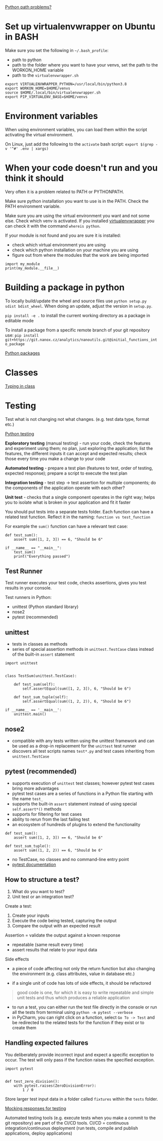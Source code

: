 [Python path problems?][1]

# Set up virtualenvwrapper on Ubuntu in BASH

Make sure you set the following in `~/.bash_profile`:
* path to python
* path to the folder where you want to have your venvs, set the path to the WORKON_HOME variable
* path to the `virtualenvwrapper.sh`

```
export VIRTUALENVWRAPPER_PYTHON=/usr/local/bin/python3.8
export WORKON_HOME=$HOME/venvs
source $HOME/.local/bin/virtualenvwrapper.sh
export PIP_VIRTUALENV_BASE=$HOME/venvs
```

# Environment variables

When using environment variables, you can load them within the script activating the virtual environment. 

On Linux, just add the following to the `activate` bash script: `export $(grep -v '^#' .env | xargs)`

# When your code doesn't run and you think it should

Very often it is a problem related to PATH or PYTHONPATH. 

Make sure python installation you want to use is in the PATH. Check the PATH environment variable. 

Make sure you are using the virtual environment you want and not some else. Check which venv is activated. 
If you installed [virtualenvwrapper][2] you can check it with the command `whereis python`.

If your module is not found and you are sure it is installed:
* check which virtual environment you are using
* check which python installation on your machine you are using
* figure out from where the modules that the work are being imported
```
import my_module
print(my_module.__file__)
```

# Building a package in python
To locally build/update the wheel and source files use `python setup.py sdist bdist_wheel`. When doing an update, adjust the version in `setup.py`.

`pip install -e .` to install the current working directory as a package in editable mode

To install a package from a specific remote branch of your git repository use:
`pip install git+https://git.nanox.cz/analytics/nanoutils.git@initial_functions_into_package`

[Python packages][3]

# Classes
[Typing in class][4]

# Testing
Test what is not changing not what changes. (e.g. test data type, format etc.)

[Python testing][7]

**Exploratory testing** (manual testing) - run your code, check the features and experiment using them; 
no plan, just exploring the application; list the features, the different inputs it can accept and expected results;
check those every time you make a change to your code

**Automated testing** - prepare a test plan (features to test, order of testing, expected response); 
prepare a script to execute the test plan

**Integration testing** - test step -> test assertion for multiple components; 
do the components of the application operate with each other?

**Unit test** - checks that a single component operates in the right way; 
helps you to isolate what is broken in your application and fit it faster

You should put tests into a separate tests folder. 
Each function can have a related test function. Reflect it in the naming: `function vs test_function`

For example the `sum()` function can have a relevant test case:
```
def test_sum():
    assert sum([1, 2, 3]) == 6, "Should be 6"

if __name__ == "__main__":
    test_sum()
    print("Everything passed")
```

## Test Runner
Test runner executes your test code, checks assertions, gives you test results in your console.

Test runners in Python:
* unittest (Python standard library)
* nose2
* pytest (recommended)

## unittest
- tests in classes as methods
- series of special assertion methods in `unittest.TestCase` class instead of the built-in `assert` statement

```
import unittest


class TestSum(unittest.TestCase):

    def test_sum(self):
        self.assertEqual(sum([1, 2, 3]), 6, "Should be 6")

    def test_sum_tuple(self):
        self.assertEqual(sum((1, 2, 2)), 6, "Should be 6")

if __name__ == '__main__':
    unittest.main()
```

## nose2
- compatible with any tests written using the unittest framework and can be used as a drop-in replacement for the `unittest` test runner
- discovers all test scripts names `test*.py` and test cases inheriting from `unittest.TestCase`

## pytest (recommended)
- supports execution of `unittest` test classes; however pytest test cases bring more advantages
- pytest test cases are a series of functions in a Python file starting with the name `test_`
- supports the built-in `assert` statement instead of using special `self.assert*()` methods
- supports for filtering for test cases
- ability to rerun from the last failing test
- an ecosystem of hundreds of plugins to extend the functionality

```
def test_sum():
    assert sum([1, 2, 3]) == 6, "Should be 6"

def test_sum_tuple():
    assert sum((1, 2, 2)) == 6, "Should be 6"
```

- no TestCase, no classes and no command-line entry point
- [pytest documentation][6]

## How to structure a test?
1. What do you want to test?
2. Unit test or an integration test?

Create a test:
1. Create your inputs
2. Execute the code being tested, capturing the output
3. Compare the output with an expected result

Assertion = validate the output against a known response
- repeatable (same result every time)
- assert results that relate to your input data

Side effects 
- a piece of code affecting not only the return function but also changing the environment 
  (e.g. class attributes, value in database etc.)
  
- if a single unit of code has lots of side effects, it should be refactored
> good code is one, for which it is easy to write repeatable and simple unit tests and thus which produces a reliable application

- to run a test, you can either run the test file directly in the console or run all the tests from terminal using `python -m pytest --verbose`
- in PyCharm, you can right click on a function, select `Go To -> Test` and be redirected to the related tests for the function if they exist or to create them

## Handling expected failures
You deliberately provide incorrect input and expect a specific exception to occur. 
The test will only pass if the function raises the specified exception.

```
import pytest


def test_zero_division():
    with pytest.raises(ZeroDivisionError):
        1 / 0
```

Store larger test input data in a folder called `fixtures` within the `tests` folder.

[Mocking responses for testing][5]

Automated testing tools (e.g. execute tests when you make a commit to the git repository) are part of the CI/CD tools.
CI/CD = continuous integration/continuous deployment (run tests, compile and publish applications, deploy applications)

[1]: https://hackersandslackers.com/so-youve-fucked-up-your-python-path/
[2]: https://pypi.org/project/virtualenvwrapper/
[3]: https://packaging.python.org/tutorials/packaging-projects/
[4]: https://towardsdatascience.com/understand-how-to-use-namedtuple-and-dataclass-in-python-e82e535c3691
[5]: https://github.com/getsentry/responses
[6]: https://docs.pytest.org/en/latest/
[7]: https://realpython.com/python-testing/